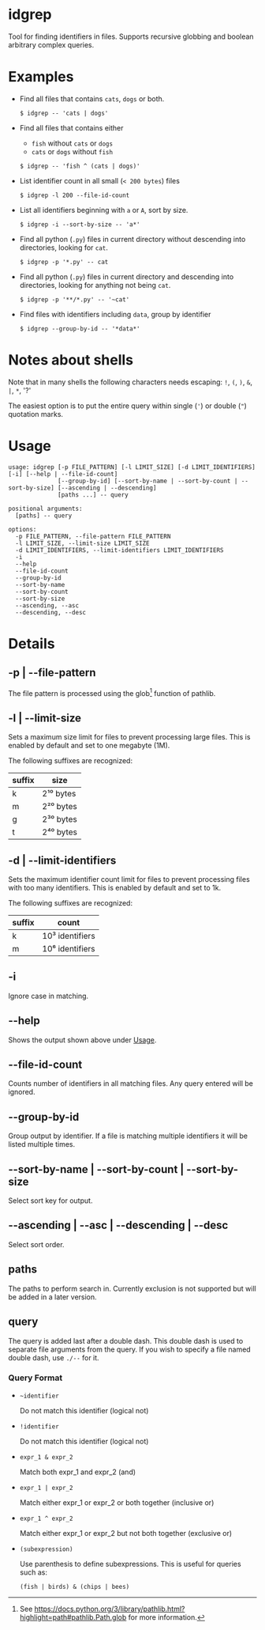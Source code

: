 # idgrep
Tool for finding identifiers in files. Supports recursive globbing and boolean arbitrary complex queries.

# Examples

[//]: # (Todo: make a set of mock files to demonstrate output as well for these examples)
[//]: # (Todo: Add explanation on how identifiers are included in results, noting that negated ones are empty sets to avoid a terrible mess)

+ Find all files that contains `cats`, `dogs` or both.

  ```console
  $ idgrep -- 'cats | dogs'
  ```

+ Find all files that contains either

  - `fish` without `cats` or `dogs`
  - `cats` or `dogs` without `fish`

  ```console
  $ idgrep -- 'fish ^ (cats | dogs)'
  ```


+ List identifier count in all small (`< 200 bytes`) files

  ```console
  $ idgrep -l 200 --file-id-count
  ```

+ List all identifiers beginning with `a` or `A`, sort by size.

  ```console
  $ idgrep -i --sort-by-size -- 'a*'
  ```

+ Find all python (`.py`) files in current directory without descending into directories, looking for `cat`.

  ```console
  $ idgrep -p '*.py' -- cat
  ```

+ Find all python (`.py`) files in current directory and descending into directories, looking for anything not being `cat`.

  ```console
  $ idgrep -p '**/*.py' -- '~cat'
  ```

+ Find files with identifiers including `data`, group by identifier

  ```console
  $ idgrep --group-by-id -- '*data*'
  ```

# Notes about shells

Note that in many shells the following characters needs escaping: `!`, `(`, `)`, `&`, `|`, `*`, '?'

The easiest option is to put the entire query within single (`'`) or double (`"`) quotation marks.

# Usage

```
usage: idgrep [-p FILE_PATTERN] [-l LIMIT_SIZE] [-d LIMIT_IDENTIFIERS] [-i] [--help | --file-id-count]
              [--group-by-id] [--sort-by-name | --sort-by-count | --sort-by-size] [--ascending | --descending]
              [paths ...] -- query

positional arguments:
  [paths] -- query

options:
  -p FILE_PATTERN, --file-pattern FILE_PATTERN
  -l LIMIT_SIZE, --limit-size LIMIT_SIZE
  -d LIMIT_IDENTIFIERS, --limit-identifiers LIMIT_IDENTIFIERS
  -i
  --help
  --file-id-count
  --group-by-id
  --sort-by-name
  --sort-by-count
  --sort-by-size
  --ascending, --asc
  --descending, --desc
```


# Details

## -p | --file-pattern

  The file pattern is processed using the glob[^glob] function of pathlib.

## -l | --limit-size

  Sets a maximum size limit for files to prevent processing large files. This is enabled by default and set to one megabyte (1M).

  The following suffixes are recognized:

  suffix |  size
  ------ |  -----
  k      |  2¹⁰ bytes
  m      |  2²⁰ bytes
  g      |  2³⁰ bytes
  t      |  2⁴⁰ bytes

## -d | --limit-identifiers

  Sets the maximum identifier count limit for files to prevent processing files with too many identifiers. This is enabled by default and set to 1k.

  The following suffixes are recognized:

  suffix |  count
  ------ |  -----
  k      |  10³ identifiers
  m      |  10⁶ identifiers

## -i

  Ignore case in matching.

## --help

  Shows the output shown above under [Usage](#usage).

## --file-id-count

  Counts number of identifiers in all matching files. Any query entered will be ignored.

## --group-by-id

  Group output by identifier. If a file is matching multiple identifiers it will be listed multiple times.

## --sort-by-name | --sort-by-count | --sort-by-size

  Select sort key for output.

## --ascending | --asc | --descending | --desc

  Select sort order.

## paths

  The paths to perform search in. Currently exclusion is not supported but will be added in a later version.

## query

  The query is added last after a double dash. This double dash is used to separate file arguments from the query. If you wish to specify a file named double dash, use `./--` for it.

### Query Format

+ `~identifier`

  Do not match this identifier (logical not)

+ `!identifier`

  Do not match this identifier (logical not)

+ `expr_1 & expr_2`

  Match both expr_1 and expr_2 (and)

+ `expr_1 | expr_2`

  Match either expr_1 or expr_2 or both together (inclusive or)

+ `expr_1 ^ expr_2`

  Match either expr_1 or expr_2 but not both together (exclusive or)

+ `(subexpression)`

  Use parenthesis to define subexpressions. This is useful for queries such as:

  `(fish | birds) & (chips | bees)`






[^glob]:
    See https://docs.python.org/3/library/pathlib.html?highlight=path#pathlib.Path.glob for more information.
